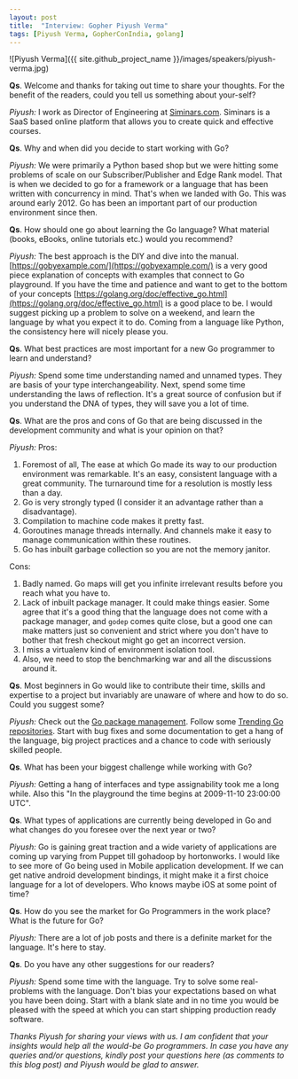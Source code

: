 ```yaml
---
layout: post
title:  "Interview: Gopher Piyush Verma"
tags: [Piyush Verma, GopherConIndia, golang]
---
```


![Piyush Verma]({{ site.github_project_name }}/images/speakers/piyush-verma.jpg)

**Qs**. Welcome and thanks for taking out time to share your thoughts. For the benefit of the readers, could you tell us something about your-self?

_Piyush:_ I work as Director of Engineering at [Siminars.com](http://about.siminars.com/index.html). Siminars is a SaaS based online platform that allows you to create quick and effective courses.

**Qs**. Why and when did you decide to start working with Go?

_Piyush:_ We were primarily a Python based shop but we were hitting some problems of scale on our Subscriber/Publisher and Edge Rank model. That is when we decided to go for a framework or a language that has been written with concurrency in mind. That's when we landed with Go. This was around early 2012. Go has been an important part of our production environment since then.

**Qs**. How should one go about learning the Go language? What material (books, eBooks, online tutorials etc.) would you recommend?

_Piyush:_ The best approach is the DIY and dive into the manual. [https://gobyexample.com/](https://gobyexample.com/) is a very good piece explanation of concepts with examples that connect to Go playground. If you have the time and patience and want to get to the bottom of your concepts [https://golang.org/doc/effective_go.html](https://golang.org/doc/effective_go.html) is a good place to be. I would suggest picking up a problem to solve on a weekend, and learn the language by what you expect it to do. Coming from a language like Python, the consistency here will nicely please you.

**Qs**. What best practices are most important for a new Go programmer to learn and understand?

_Piyush:_ Spend some time understanding named and unnamed types. They are basis of your type interchangeability. Next, spend some time understanding the laws of reflection. It's a great source of confusion but if you understand the DNA of types, they will save you a lot of time.

**Qs**. What are the pros and cons of Go that are being discussed in the development community and what is your opinion on that?

_Piyush:_ Pros:

1. Foremost of all, The ease at which Go made its way to our production environment was remarkable. It's an easy, consistent language with a great community. The turnaround time for a resolution is mostly less than a day.
2. Go is very strongly typed (I consider it an advantage rather than a disadvantage).
3. Compilation to machine code makes it pretty fast.
4. Goroutines manage threads internally. And channels make it easy to manage communication within these routines.
5. Go has inbuilt garbage collection so you are not the memory janitor.

Cons:

1. Badly named. Go maps will get you infinite irrelevant results before you reach what you have to.
2. Lack of inbuilt package manager. It could make things easier. Some agree that it's a good thing that the language does not come with a package manager, and `godep` comes quite close, but a good one can make matters just so convenient and strict where you don't have to bother that fresh checkout might go get an incorrect version.
3. I miss a virtualenv kind of environment isolation tool.
4. Also, we need to stop the benchmarking war and all the discussions around it.

**Qs**. Most beginners in Go would like to contribute their time, skills and expertise to a project but invariably are unaware of where and how to do so. Could you suggest some?

_Piyush:_ Check out the [Go package management](http://nathany.com/go-packages/). Follow some [Trending Go repositories](https://github.com/trending?l=go). Start with bug fixes and some documentation to get a hang of the language, big project practices and a chance to code with seriously skilled people.

**Qs**. What has been your biggest challenge while working with Go?

_Piyush:_ Getting a hang of interfaces and type assignability took me a long while. Also this "In the playground the time begins at 2009-11-10 23:00:00 UTC".

**Qs**. What types of applications are currently being developed in Go and what changes do you foresee over the next year or two?

_Piyush:_ Go is gaining great traction and a wide variety of applications are coming up varying from Puppet till gohadoop by hortonworks. I would like to see more of Go being used in Mobile application development. If we can get native android development bindings, it might make it a first choice language for a lot of developers. Who knows maybe iOS at some point of time?

**Qs**. How do you see the market for Go Programmers in the work place? What is the future for Go?

_Piyush:_ There are a lot of job posts and there is a definite market for the language. It's here to stay.

**Qs**. Do you have any other suggestions for our readers?

_Piyush:_ Spend some time with the language. Try to solve some real-problems with the language. Don't bias your expectations based on what you have been doing. Start with a blank slate and in no time you would be pleased with the speed at which you can start shipping production ready software.

_Thanks Piyush for sharing your views with us. I am confident that your insights would help all the would-be Go programmers. In case you have any queries and/or questions, kindly post your questions here (as comments to this blog post) and Piyush would be glad to answer._
